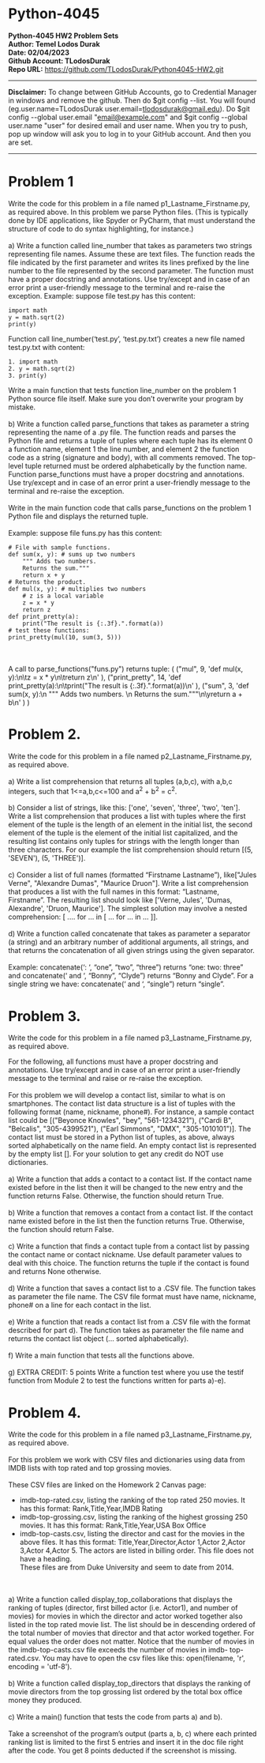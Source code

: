 # Python-4045 <br>
**Python-4045 HW2 Problem Sets** <br>
**Author: Temel Lodos Durak** <br>
**Date: 02/04/2023** <br>
**Github Account: TLodosDurak** <br>
**Repo URL:** https://github.com/TLodosDurak/Python4045-HW2.git 

---
**Disclaimer:**
To change between GitHub Accounts, go to Credential Manager in windows and remove the github. Then do $git config --list. You will found  (eg.user.name=TLodosDurak
user.email=tlodosdurak@gmail.edu). Do $git config --global user.email "email@example.com" and
$git config --global user.name "user" for desired email and user name. When you try to push, pop up window will ask you to log in to your GitHub account. And then you are set.

---

# Problem 1
Write the code for this problem in a file named p1_Lastname_Firstname.py, as required above.
In this problem we parse Python files. (This is typically done by IDE applications, like Spyder or
PyCharm, that must understand the structure of code to do syntax highlighting, for instance.)
<br><br>
a) Write a function called line_number that takes as parameters two strings representing file names.
Assume these are text files. The function reads the file indicated by the first parameter and writes its
lines prefixed by the line number to the file represented by the second parameter.
The function must have a proper docstring and annotations. Use try/except and in case of an error print
a user-friendly message to the terminal and re-raise the exception.
Example: suppose file test.py has this content:<br>
```
import math
y = math.sqrt(2)
print(y)
```
Function call line_number(‘test.py’, ‘test.py.txt’) creates a new file named test.py.txt with content:
```
1. import math
2. y = math.sqrt(2)
3. print(y)
```
Write a main function that tests function line_number on the problem 1 Python source file itself. Make
sure you don’t overwrite your program by mistake.<br><br>
b) Write a function called parse_functions that takes as parameter a string representing the name of
a .py file. The function reads and parses the Python file and returns a tuple of tuples where each tuple
has its element 0 a function name, element 1 the line number, and element 2 the function code as a
string (signature and body), with all comments removed.
The top-level tuple returned must be ordered alphabetically by the function name.
Function parse_functions must have a proper docstring and annotations. Use try/except and in case of
an error print a user-friendly message to the terminal and re-raise the exception.
<br><br>
Write in the main function code that calls parse_functions on the problem 1 Python file and displays
the returned tuple.
<br><br>
Example: suppose file funs.py has this content:
```
# File with sample functions.
def sum(x, y): # sums up two numbers
    """ Adds two numbers.
    Returns the sum."""
    return x + y
# Returns the product.
def mul(x, y): # multiplies two numbers
    # z is a local variable
    z = x * y
    return z
def print_pretty(a):
    print("The result is {:.3f}.".format(a))
# test these functions:
print_pretty(mul(10, sum(3, 5)))
``` 
<br><br>
A call to parse_functions("funs.py") returns tuple:
( ("mul", 9, 'def mul(x, y):\n\tz = x * y\n\treturn z\n' ),
("print_pretty", 14, 'def print_pretty(a):\n\tprint("The result is {:.3f}.".format(a))\n' ),
("sum", 3, 'def sum(x, y):\n """ Adds two numbers. \n Returns the sum."""\n\yreturn a + b\n' ) )

# Problem 2.
Write the code for this problem in a file named p2_Lastname_Firstname.py, as required above.
<br><br>
a) Write a list comprehension that returns all tuples (a,b,c), with a,b,c integers, such that 1<=a,b,c<=100
and a<sup>2</sup> + b<sup>2</sup> = c<sup>2</sup>.
<br><br>
b) Consider a list of strings, like this: ['one', 'seven', 'three', 'two', 'ten']. Write a list comprehension that
produces a list with tuples where the first element of the tuple is the length of an element in the initial
list, the second element of the tuple is the element of the initial list capitalized, and the resulting list
contains only tuples for strings with the length longer than three characters.
For our example the list comprehension should return [(5, 'SEVEN'), (5, 'THREE')].
<br><br>
c) Consider a list of full names (formatted “Firstname Lastname”), like["Jules Verne", "Alexandre
Dumas", "Maurice Druon"]. Write a list comprehension that produces a list with the full names in this
format: “Lastname, Firstname”. The resulting list should look like ['Verne, Jules', 'Dumas, Alexandre',
'Druon, Maurice'].
The simplest solution may involve a nested comprehension: [ .... for ... in [ ... for ... in ... ]].
<br><br>
d) Write a function called concatenate that takes as parameter a separator (a string) and an arbitrary
number of additional arguments, all strings, and that returns the concatenation of all given strings using
the given separator.
<br><br>
Example: concatenate(‘: ‘, “one”, “two”, “three”) returns “one: two: three”
and concatenate(‘ and ‘, “Bonny”, “Clyde”) returns “Bonny and Clyde”.
For a single string we have: concatenate(‘ and ‘, “single”) return “single”.

# Problem 3. 
Write the code for this problem in a file named p3_Lastname_Firstname.py, as required above.

For the following, all functions must have a proper docstring and annotations. Use try/except and in
case of an error print a user-friendly message to the terminal and raise or re-raise the exception.
<br><br>
For this problem we will develop a contact list, similar to what is on smartphones.
The contact list data structure is a list of tuples with the following format (name, nickname, phone#).
For instance, a sample contact list could be [("Beyonce Knowles", "bey", "561-1234321"), ("Cardi B",
"Belcalis", "305-4399521"), ("Earl Simmons", "DMX", "305-1010101")].
The contact list must be stored in a Python list of tuples, as above, always sorted alphabetically on the
name field. An empty contact list is represented by the empty list []. For your solution to get any credit
do NOT use dictionaries.
<br><br>
a) Write a function that adds a contact to a contact list. If the contact name existed before in the list then
it will be changed to the new entry and the function returns False. Otherwise, the function should
return True.
<br><br>
b) Write a function that removes a contact from a contact list. If the contact name existed before in the
list then the function returns True. Otherwise, the function should return False.
<br><br>
c) Write a function that finds a contact tuple from a contact list by passing the contact name or contact
nickname. Use default parameter values to deal with this choice. The function returns the tuple if the
contact is found and returns None otherwise.
<br><br>
d) Write a function that saves a contact list to a .CSV file. The function takes as parameter the file
name. The CSV file format must have name, nickname, phone# on a line for each contact in the list.
<br><br>
e) Write a function that reads a contact list from a .CSV file with the format described for part d). The
function takes as parameter the file name and returns the contact list object (... sorted alphabetically).
<br><br>
f) Write a main function that tests all the functions above.
<br><br>
g) EXTRA CREDIT: 5 points
Write a function test where you use the testif function from Module 2 to test the functions written for
parts a)-e).

# Problem 4. 
Write the code for this problem in a file named  p3_Lastname_Firstname.py, as required above.
<br><br>
For this problem we work with CSV files and dictionaries using data from IMDB lists with top rated
and top grossing movies.<br><br>
These CSV files are linked on the Homework 2 Canvas page:
- imdb-top-rated.csv, listing the ranking of the top rated 250 movies. It has this format:
Rank,Title,Year,IMDB Rating
- imdb-top-grossing.csv, listing the ranking of the highest grossing 250 movies. It has this format:
Rank,Title,Year,USA Box Office
- imdb-top-casts.csv, listing the director and cast for the movies in the above files. It has this format:
Title,Year,Director,Actor 1,Actor 2,Actor 3,Actor 4,Actor 5. The actors are listed in billing order.
This file does not have a heading.<br>
These files are from Duke University and seem to date from 2014.

<br><br>
a) Write a function called display_top_collaborations that displays the ranking of tuples (director, first
billed actor (i.e. Actor1), and number of movies) for movies in which the director and actor worked
together also listed in the top rated movie list. The list should be in descending ordered of the total
number of movies that director and that actor worked together. For equal values the order does not
matter.
Notice that the number of movies in the imdb-top-casts.csv file exceeds the number of movies in imdb-
top-rated.csv. You may have to open the csv files like this: open(filename, 'r', encoding = 'utf-8').
<br><br>
b) Write a function called display_top_directors that displays the ranking of movie directors from the
top grossing list ordered by the total box office money they produced.
<br><br>
c) Write a main() function that tests the code from parts a) and b).
<br><br>
Take a screenshot of the program’s output (parts a, b, c) where each printed ranking list is limited to
the first 5 entries and insert it in the doc file right after the code. You get 8 points deducted if the
screenshot is missing.

